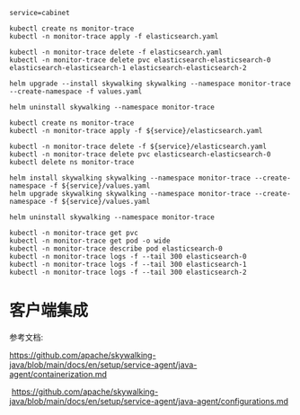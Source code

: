 ```shell
service=cabinet
```

```
kubectl create ns monitor-trace
kubectl -n monitor-trace apply -f elasticsearch.yaml

kubectl -n monitor-trace delete -f elasticsearch.yaml
kubectl -n monitor-trace delete pvc elasticsearch-elasticsearch-0 elasticsearch-elasticsearch-1 elasticsearch-elasticsearch-2
```



```
helm upgrade --install skywalking skywalking --namespace monitor-trace --create-namespace -f values.yaml

helm uninstall skywalking --namespace monitor-trace
```


```shell
kubectl create ns monitor-trace
kubectl -n monitor-trace apply -f ${service}/elasticsearch.yaml

kubectl -n monitor-trace delete -f ${service}/elasticsearch.yaml
kubectl -n monitor-trace delete pvc elasticsearch-elasticsearch-0
kubectl delete ns monitor-trace
```

```shell
helm install skywalking skywalking --namespace monitor-trace --create-namespace -f ${service}/values.yaml
helm upgrade skywalking skywalking --namespace monitor-trace --create-namespace -f ${service}/values.yaml

helm uninstall skywalking --namespace monitor-trace
```



```shell
kubectl -n monitor-trace get pvc
kubectl -n monitor-trace get pod -o wide
kubectl -n monitor-trace describe pod elasticsearch-0
kubectl -n monitor-trace logs -f --tail 300 elasticsearch-0
kubectl -n monitor-trace logs -f --tail 300 elasticsearch-1
kubectl -n monitor-trace logs -f --tail 300 elasticsearch-2
```





# 客户端集成

参考文档:

https://github.com/apache/skywalking-java/blob/main/docs/en/setup/service-agent/java-agent/containerization.md

​	https://github.com/apache/skywalking-java/blob/main/docs/en/setup/service-agent/java-agent/configurations.md

